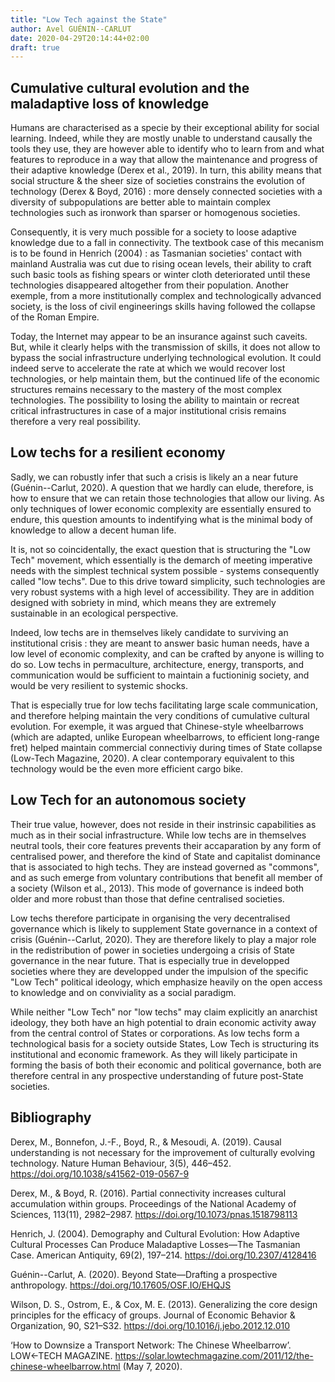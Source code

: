 ```yaml
---
title: "Low Tech against the State"
author: Avel GUÉNIN--CARLUT
date: 2020-04-29T20:14:44+02:00
draft: true
---
```


## Cumulative cultural evolution and the maladaptive loss of knowledge

Humans are characterised as a specie by their exceptional ability for social learning. Indeed, while they are mostly unable to understand causally the tools they use, they are however able to identify who to learn from and what features to reproduce in a way that allow the maintenance and progress of their adaptive knowledge (Derex et al., 2019). In turn, this ability means that social structure & the sheer size of societies constrains the evolution of technology (Derex & Boyd, 2016) : more densely connected societies with a diversity of subpopulations are better able to maintain complex technologies such as ironwork than sparser or homogenous societies.

Consequently, it is very much possible for a society to loose adaptive knowledge due to a fall in connectivity. The textbook case of this mecanism is to be found in Henrich (2004) : as Tasmanian societies' contact with mainland Australia was cut due to rising ocean levels, their ability to craft such basic tools as fishing spears or winter cloth deteriorated until these technologies disappeared altogether from their population. Another exemple, from a more institutionally complex and technologically advanced society, is the loss of civil engineerings skills having followed the collapse of the Roman Empire.

Today, the Internet may appear to be an insurance against such caveits. But, while it clearly helps with the transmission of skills, it does not allow to bypass the social infrastructure underlying technological evolution. It could indeed serve to accelerate the rate at which we would recover lost technologies, or help maintain them, but the continued life of the economic structures remains necessary to the mastery of the most complex technologies. The possibility to losing the ability to maintain or recreat critical infrastructures in case of a major institutional crisis remains therefore a very real possibility.


## Low techs for a resilient economy

Sadly, we can robustly infer that such a crisis is likely an a near future (Guénin--Carlut, 2020). A question that we hardly can elude, therefore, is how to ensure that we can retain those technologies that allow our living. As only techniques of lower economic complexity are essentially ensured to endure, this question amounts to indentifying what is the minimal body of knowledge to allow a decent human life.

It is, not so coincidentally, the exact question that is structuring the "Low Tech" movement,  which essentially is the demarch of meeting imperative needs with the simplest technical system possible - systems consequently called "low techs". Due to this drive toward simplicity, such technologies are very robust systems with a high level of accessibility. They are in addition designed with sobriety in mind, which means they are extremely sustainable in an ecological perspective.

Indeed, low techs are in themselves likely candidate to surviving an institutional crisis : they are meant to answer basic human needs, have a low level of economic complexity, and can be crafted by anyone is willing to do so. Low techs in permaculture, architecture, energy, transports, and communication would be sufficient to maintain a fuctioninig society, and would be very resilient to systemic shocks.

That is especially true for low techs facilitating large scale communication, and therefore helping maintain the very conditions of cumulative cultural evolution. For exemple, it was argued that Chinese-style wheelbarrows (which are adapted, unlike European wheelbarrows, to efficient long-range fret) helped maintain commercial connectiviy during times of State collapse (Low-Tech Magazine, 2020). A clear contemporary equivalent to this technology would be the even more efficient cargo bike.


## Low Tech for an autonomous society

Their true value, however, does not reside in their instrinsic capabilities as much as in their social infrastructure. While low techs are in themselves neutral tools, their core features prevents their accaparation by any form of centralised power, and therefore the kind of State and capitalist dominance that is associated to high techs. They are instead governed as "commons", and as such emerge from voluntary contributions that benefit all member of a society (Wilson et al., 2013). This mode of governance is indeed both older and more robust than those that define centralised societies.

Low techs therefore participate in organising the very decentralised governance which is likely to supplement State governance in a context of crisis (Guénin--Carlut, 2020). They are therefore likely to play a major role in the redistribution of power in societies undergoing a crisis of State governance in the near future. That is especially true in developped societies where they are developped under the impulsion of the specific "Low Tech" political ideology, which emphasize heavily on the open access to knowledge and on conviviality as a social paradigm.

While neither "Low Tech" nor "low techs" may claim explicitly an anarchist ideology, they both have an high potential to drain economic activity away from the central control of States or corporations. As low techs form a technological basis for a society outside States, Low Tech is structuring its institutional and economic framework. As they will likely participate in forming the basis of both their economic and political governance, both are therefore central in any prospective understanding of future post-State societies.



## Bibliography

Derex, M., Bonnefon, J.-F., Boyd, R., & Mesoudi, A. (2019). Causal understanding is not necessary for the improvement of culturally evolving technology. Nature Human Behaviour, 3(5), 446–452. https://doi.org/10.1038/s41562-019-0567-9

Derex, M., & Boyd, R. (2016). Partial connectivity increases cultural accumulation within groups. Proceedings of the National Academy of Sciences, 113(11), 2982–2987. https://doi.org/10.1073/pnas.1518798113

Henrich, J. (2004). Demography and Cultural Evolution: How Adaptive Cultural Processes Can Produce Maladaptive Losses—The Tasmanian Case. American Antiquity, 69(2), 197–214. https://doi.org/10.2307/4128416

Guénin--Carlut, A. (2020). Beyond State—Drafting a prospective anthropology. https://doi.org/10.17605/OSF.IO/EHQJS

Wilson, D. S., Ostrom, E., & Cox, M. E. (2013). Generalizing the core design principles for the efficacy of groups. Journal of Economic Behavior & Organization, 90, S21–S32. https://doi.org/10.1016/j.jebo.2012.12.010

‘How to Downsize a Transport Network: The Chinese Wheelbarrow’. LOW←TECH MAGAZINE. https://solar.lowtechmagazine.com/2011/12/the-chinese-wheelbarrow.html (May 7, 2020).
